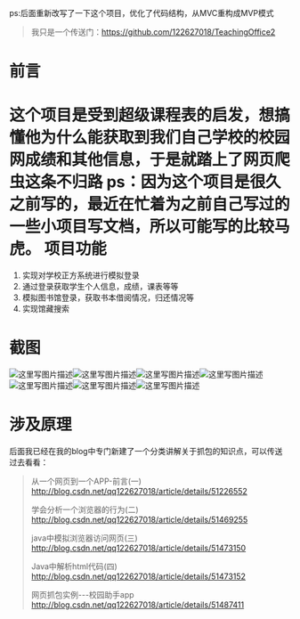 ps:后面重新改写了一下这个项目，优化了代码结构，从MVC重构成MVP模式

> 我只是一个传送门：https://github.com/122627018/TeachingOffice2

前言
====================
这个项目是受到超级课程表的启发，想搞懂他为什么能获取到我们自己学校的校园网成绩和其他信息，于是就踏上了网页爬虫这条不归路
ps：因为这个项目是很久之前写的，最近在忙着为之前自己写过的一些小项目写文档，所以可能写的比较马虎。
项目功能
==================
 1. 实现对学校正方系统进行模拟登录
 2. 通过登录获取学生个人信息，成绩，课表等等
 3. 模拟图书馆登录，获取书本借阅情况，归还情况等
 4. 实现馆藏搜索
 
截图
=======================
![这里写图片描述](http://img.blog.csdn.net/20160617081320960)![这里写图片描述](http://img.blog.csdn.net/20160617081331523)![这里写图片描述](http://img.blog.csdn.net/20160617081344211)![这里写图片描述](http://img.blog.csdn.net/20160617081353539)![这里写图片描述](http://img.blog.csdn.net/20160617081402711)![这里写图片描述](http://img.blog.csdn.net/20160617081411930)![这里写图片描述](http://img.blog.csdn.net/20160617081419024)

涉及原理
=======================
后面我已经在我的blog中专门新建了一个分类讲解关于抓包的知识点，可以传送过去看看：

> 从一个网页到一个APP-前言(一)
> http://blog.csdn.net/qq122627018/article/details/51226552
> 
>  学会分析一个浏览器的行为(二)
>  http://blog.csdn.net/qq122627018/article/details/51469255
>  
>   java中模拟浏览器访问网页(三)
>   http://blog.csdn.net/qq122627018/article/details/51473150
>   
>   Java中解析html代码(四)
>   http://blog.csdn.net/qq122627018/article/details/51473152
>   
>   网页抓包实例---校园助手app
>   http://blog.csdn.net/qq122627018/article/details/51487411

